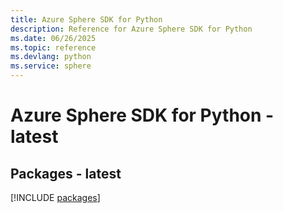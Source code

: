 ```yaml
---
title: Azure Sphere SDK for Python
description: Reference for Azure Sphere SDK for Python
ms.date: 06/26/2025
ms.topic: reference
ms.devlang: python
ms.service: sphere
---
```

# Azure Sphere SDK for Python - latest
## Packages - latest
[!INCLUDE [packages](sphere-index.md)]